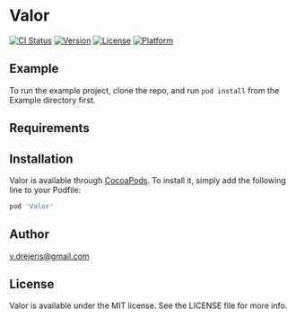# Valor

[![CI Status](http://img.shields.io/travis/v.drejeris@gmail.com/Valor.svg?style=flat)](https://travis-ci.org/v.drejeris@gmail.com/Valor)
[![Version](https://img.shields.io/cocoapods/v/Valor.svg?style=flat)](http://cocoapods.org/pods/Valor)
[![License](https://img.shields.io/cocoapods/l/Valor.svg?style=flat)](http://cocoapods.org/pods/Valor)
[![Platform](https://img.shields.io/cocoapods/p/Valor.svg?style=flat)](http://cocoapods.org/pods/Valor)

## Example

To run the example project, clone the repo, and run `pod install` from the Example directory first.

## Requirements

## Installation

Valor is available through [CocoaPods](http://cocoapods.org). To install
it, simply add the following line to your Podfile:

```ruby
pod 'Valor'
```

## Author

v.drejeris@gmail.com

## License

Valor is available under the MIT license. See the LICENSE file for more info.
